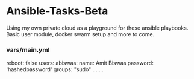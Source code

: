 # Ansible-Tasks-Beta
Using my own private cloud as a playground for these ansible playbooks. Basic user module, docker swarm setup and more to come.

### vars/main.yml
reboot: false
users:
  abiswas:
    name: Amit Biswas
    password: 'hashedpassword'
    groups: "sudo"
  .......
